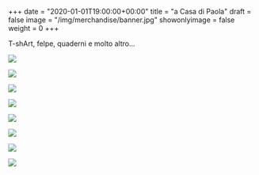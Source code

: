 +++
date = "2020-01-01T19:00:00+00:00"
title = "a Casa di Paola"
draft = false
image = "/img/merchandise/banner.jpg"
showonlyimage = false
weight = 0
+++

T-shArt, felpe, quaderni e molto altro...

<!--more-->

![](/img/merchandise/banner.jpg)

![](/img/merchandise/m1.jpg)

![](/img/merchandise/m2.jpg)

![](/img/merchandise/m3.jpg)

![](/img/merchandise/m4.jpg)

![](/img/merchandise/m5.jpg)

![](/img/merchandise/m6.jpg)

![](/img/merchandise/T1.jpg)
